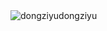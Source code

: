 <picture>
  <source media="(prefers-color-scheme: dark)" srcset="dist/github-contribution-grid-snake.svg">
  <source media="(prefers-color-scheme: light)" srcset="dist/github-contribution-grid-snake.svg">
  <img alt="dongziyudongziyu" src="dist/github-contribution-grid-snake.svg">
</picture>